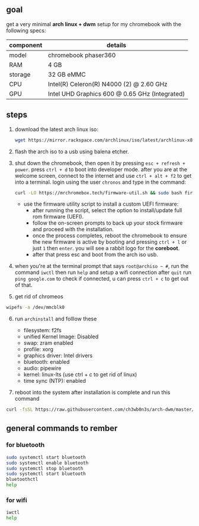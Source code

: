## goal

get a very minimal **arch linux + dwm** setup for my chromebook with the following specs:

| component | details |
|-----------|-----------------------------------------------|
| model     | chromebook phaser360                          |
| RAM       | 4 GB                                          |
| storage   | 32 GB eMMC                                    |
| CPU       | Intel(R) Celeron(R) N4000 (2) @ 2.60 GHz      |
| GPU       | Intel UHD Graphics 600 @ 0.65 GHz (Integrated)|

## steps

1. download the latest arch linux iso:

	```bash
	wget https://mirror.rackspace.com/archlinux/iso/latest/archlinux-x86_64.iso
	```

2. flash the arch iso to a usb using balena etcher.

3. shut down the chromebook, then open it by pressing `esc + refresh + power`. press `ctrl + d` to boot into developer mode. after you are at the welcome screen, connect to the internet and use `ctrl + alt + f2` to get into a terminal. login using the user `chronos` and type in the command:

    ```bash
    curl -LO https://mrchromebox.tech/firmware-util.sh && sudo bash firmware-util.sh
    ```

    - use the firmware utility script to install a custom UEFI firmware:
      - after running the script, select the option to install/update full rom firmware (UEFI).
      - follow the on-screen prompts to back up your stock firmware and proceed with the installation.
      - once the process completes, reboot the chromebook to ensure the new firmware is active by booting and pressing `ctrl + l` or just `1` then `enter`. you will see a rabbit logo for the **coreboot**.
      - after that press esc and boot from the arch iso usb.

4. when you're at the terminal prompt that says `root@archiso ~ #`, run the command `iwctl` then run `help` and setup a wifi connection after `quit` run `ping google.com` to check if connected, u can press `ctrl + c` to get out of that.

5. get rid of chromeos
```bash
wipefs -a /dev/mmcblk0
```

6. run `archinstall` and folllow these
    - filesystem: f2fs
    - unified Kernel Image: Disabled
    - swap: zram enabled
    - profile: xorg
    - graphics driver: Intel drivers
    - bluetooth: enabled
    - audio: pipewire
    - kernel: linux-lts (use ctrl + c to get rid of linux)
    - time sync (NTP): enabled

7. reboot into the system after installation is complete and run this command
```bash
curl -fsSL https://raw.githubusercontent.com/ch3wb0n3s/arch-dwm/master/setup.sh | bash
```

## general commands to rember

### for bluetooth
```bash
sudo systemctl start bluetooth
sudo systemctl enable bluetooth
sudo systemctl stop bluetooth
sudo systemctl start bluetooth
bluetoothctl
help
```

### for wifi
```bash
iwctl
help
```